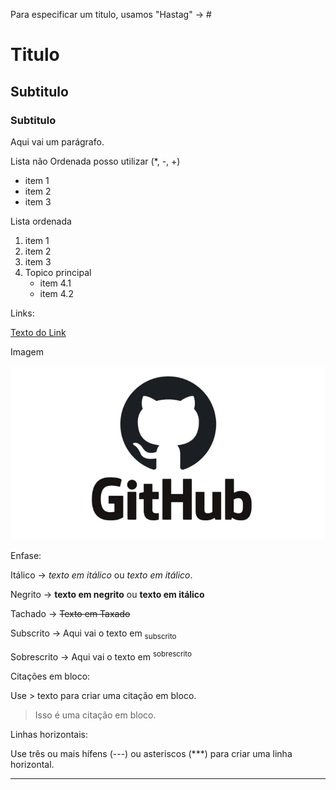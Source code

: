 Para especificar um titulo, usamos "Hastag" -> # 

# Titulo 
## Subtitulo
### Subtitulo

Aqui vai um parágrafo.



Lista não Ordenada posso utilizar (*, -, +)

* item 1
* item 2
* item 3

Lista ordenada
1. item 1
2. item 2
3. item 3
4. Topico principal
   * item 4.1
   * item 4.2


Links:


[Texto do Link](https://github.com/opereiraricardo/uc10_Documento)



Imagem


![Imagem](https://github.com/opereiraricardo/uc10_Documento/blob/main/GitHub.jpg)


Enfase:

Itálico ->   *texto em itálico* ou _texto em itálico_.

Negrito -> **texto em negrito** ou __texto em itálico__ 

Tachado -> ~~Texto em Taxado~~

Subscrito -> Aqui vai o texto em <sub> subscrito </sub>

Sobrescrito -> Aqui vai o texto em <sup> sobrescrito </sup>


Citações em bloco:

Use > texto para criar uma citação em bloco.

> Isso é uma citação em bloco.

Linhas horizontais:

Use três ou mais hífens (---) ou asteriscos (***) para criar uma linha horizontal.

---












